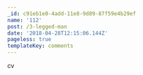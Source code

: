 ```yaml
---
_id: c91eb1e0-4add-11e8-9d89-87f59e4b29ef
name: '112'
post: /3-legged-man
date: '2018-04-28T12:15:06.144Z'
pageless: true
templateKey: comments
---
```

cv
